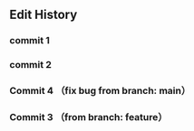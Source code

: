 ## Edit History
### commit 1
### commit 2
### Commit 4 （fix bug from branch: main）
### Commit 3 （from branch: feature）
